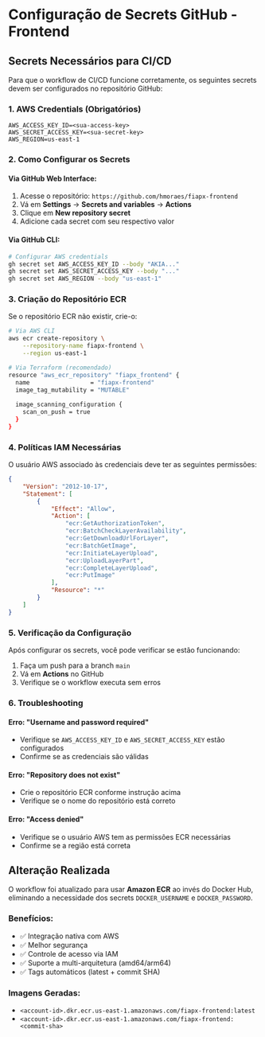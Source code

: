 # Configuração de Secrets GitHub - Frontend

## Secrets Necessários para CI/CD

Para que o workflow de CI/CD funcione corretamente, os seguintes secrets devem ser configurados no repositório GitHub:

### 1. AWS Credentials (Obrigatórios)

```
AWS_ACCESS_KEY_ID=<sua-access-key>
AWS_SECRET_ACCESS_KEY=<sua-secret-key>
AWS_REGION=us-east-1
```

### 2. Como Configurar os Secrets

#### Via GitHub Web Interface:
1. Acesse o repositório: `https://github.com/hmoraes/fiapx-frontend`
2. Vá em **Settings** → **Secrets and variables** → **Actions**
3. Clique em **New repository secret**
4. Adicione cada secret com seu respectivo valor

#### Via GitHub CLI:
```bash
# Configurar AWS credentials
gh secret set AWS_ACCESS_KEY_ID --body "AKIA..."
gh secret set AWS_SECRET_ACCESS_KEY --body "..."
gh secret set AWS_REGION --body "us-east-1"
```

### 3. Criação do Repositório ECR

Se o repositório ECR não existir, crie-o:

```bash
# Via AWS CLI
aws ecr create-repository \
    --repository-name fiapx-frontend \
    --region us-east-1

# Via Terraform (recomendado)
resource "aws_ecr_repository" "fiapx_frontend" {
  name                 = "fiapx-frontend"
  image_tag_mutability = "MUTABLE"
  
  image_scanning_configuration {
    scan_on_push = true
  }
}
```

### 4. Políticas IAM Necessárias

O usuário AWS associado às credenciais deve ter as seguintes permissões:

```json
{
    "Version": "2012-10-17",
    "Statement": [
        {
            "Effect": "Allow",
            "Action": [
                "ecr:GetAuthorizationToken",
                "ecr:BatchCheckLayerAvailability",
                "ecr:GetDownloadUrlForLayer",
                "ecr:BatchGetImage",
                "ecr:InitiateLayerUpload",
                "ecr:UploadLayerPart",
                "ecr:CompleteLayerUpload",
                "ecr:PutImage"
            ],
            "Resource": "*"
        }
    ]
}
```

### 5. Verificação da Configuração

Após configurar os secrets, você pode verificar se estão funcionando:

1. Faça um push para a branch `main`
2. Vá em **Actions** no GitHub
3. Verifique se o workflow executa sem erros

### 6. Troubleshooting

#### Erro: "Username and password required"
- Verifique se `AWS_ACCESS_KEY_ID` e `AWS_SECRET_ACCESS_KEY` estão configurados
- Confirme se as credenciais são válidas

#### Erro: "Repository does not exist"
- Crie o repositório ECR conforme instrução acima
- Verifique se o nome do repositório está correto

#### Erro: "Access denied"
- Verifique se o usuário AWS tem as permissões ECR necessárias
- Confirme se a região está correta

## Alteração Realizada

O workflow foi atualizado para usar **Amazon ECR** ao invés do Docker Hub, eliminando a necessidade dos secrets `DOCKER_USERNAME` e `DOCKER_PASSWORD`.

### Benefícios:
- ✅ Integração nativa com AWS
- ✅ Melhor segurança
- ✅ Controle de acesso via IAM
- ✅ Suporte a multi-arquitetura (amd64/arm64)
- ✅ Tags automáticos (latest + commit SHA)

### Imagens Geradas:
- `<account-id>.dkr.ecr.us-east-1.amazonaws.com/fiapx-frontend:latest`
- `<account-id>.dkr.ecr.us-east-1.amazonaws.com/fiapx-frontend:<commit-sha>`
